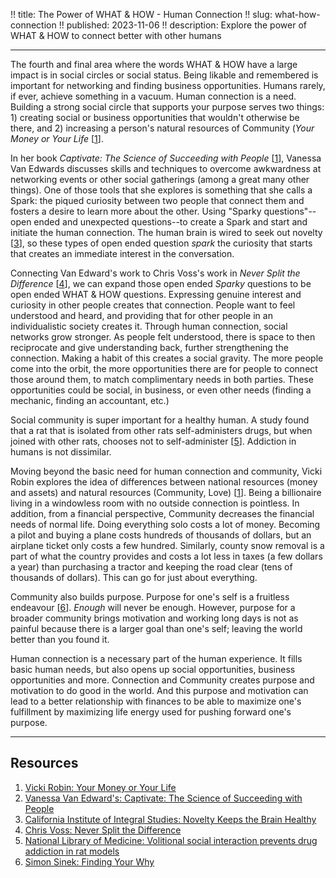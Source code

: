 !! title: The Power of WHAT & HOW - Human Connection
!! slug: what-how-connection
!! published: 2023-11-06
!! description: Explore the power of WHAT & HOW to connect better with other humans

---

The fourth and final area where the words WHAT & HOW have a large impact is in social circles or social status. Being
likable and remembered is important for networking and finding business opportunities. Humans rarely, if ever, achieve
something in a vacuum. Human connection is a need. Building a strong social circle that supports your purpose serves two
things:  1) creating social or business opportunities that wouldn't otherwise be there, and 2) increasing a person's
natural resources of Community (_Your Money or Your Life_ [[1](https://yourmoneyoryourlife.com/book-summary/)].

In her book _Captivate: The Science of Succeeding with People_ [[1](https://www.scienceofpeople.com/captivate/)],
Vanessa Van Edwards discusses skills and techniques to overcome awkwardness at networking events or other social
gatherings (among a great many other things). One of those tools that she explores is something that she calls a Spark:
the piqued curiosity between two people that connect them and fosters a desire to learn more about the other. Using
"Sparky questions"--open ended and unexpected questions--to create a Spark and start and initiate the human connection.
The human brain is wired to seek out novelty [[3](https://www.ciis.edu/news/novelty-keeps-your-brain-healthy)], so these
types of open ended question _spark_ the curiosity that starts that creates an immediate interest in the conversation.

Connecting Van Edward's work to Chris Voss's work in _Never Split the Difference_
[[4](https://www.blackswanltd.com/never-split-the-difference)], we can expand those open ended _Sparky_ questions to be
open ended WHAT & HOW questions. Expressing genuine interest and curiosity in other people creates that connection.
People want to feel understood and heard, and providing that for other people in an individualistic society creates it.
Through human connection, social networks grow stronger. As people felt understood, there is space to then reciprocate
and give understanding back, further strengthening the connection. Making a habit of this creates a social gravity. The 
more people come into the orbit, the more opportunities there are for people to connect those around them, to match
complimentary needs in both parties. These opportunities could be social, in business, or even other needs (finding a
mechanic, finding an accountant, etc.)

Social community is super important for a healthy human. A study found that a rat that is isolated from other rats
self-administers drugs, but when joined with other rats, chooses not to self-administer
[[5](https://www.ncbi.nlm.nih.gov/pmc/articles/PMC7386559/)]. Addiction in humans is not dissimilar. 

Moving beyond the basic need for human connection and community, Vicki Robin explores the idea of differences between
national resources (money and assets) and natural resources (Community, Love)
[[1](https://yourmoneyoryourlife.com/book-summary/)]. Being a billionaire living in a windowless room with no outside
connection is pointless. In addition, from a financial perspective, Community decreases the financial needs of normal
life. Doing everything solo costs a lot of money. Becoming a pilot and buying a plane costs hundreds of thousands of
dollars, but an airplane ticket only costs a few hundred. Similarly, county snow removal is a part of what the country
provides and costs a lot less in taxes (a few dollars a year) than purchasing a tractor and keeping the road clear (tens
of thousands of dollars). This can go for just about everything.

Community also builds purpose. Purpose for one's self is a fruitless endeavour 
[[6](https://simonsinek.com/books/find-your-why/)]. _Enough_ will never be enough. However, purpose for a broader
community brings motivation and working long days is not as painful because there is a larger goal than one's self;
leaving the world better than you found it.

Human connection is a necessary part of the human experience. It fills basic human needs, but also opens up social
opportunities, business opportunities and more. Connection and Community creates purpose and motivation to do good in
the world. And this purpose and motivation can lead to a better relationship with finances to be able to maximize one's
fulfillment by maximizing life energy used for pushing forward one's purpose.


---

## Resources 

1. [Vicki Robin: Your Money or Your Life](https://yourmoneyoryourlife.com/book-summary/) 
2. [Vanessa Van Edward's: Captivate: The Science of Succeeding with People](https://www.scienceofpeople.com/captivate/)
3. [California Institute of Integral Studies: Novelty Keeps the Brain Healthy](https://www.ciis.edu/news/novelty-keeps-your-brain-healthy)
4. [Chris Voss: Never Split the Difference](https://www.blackswanltd.com/never-split-the-difference)
5. [National Library of Medicine: Volitional social interaction prevents drug addiction in rat models](https://www.ncbi.nlm.nih.gov/pmc/articles/PMC7386559/)
6. [Simon Sinek: Finding Your Why](https://simonsinek.com/books/find-your-why/)
